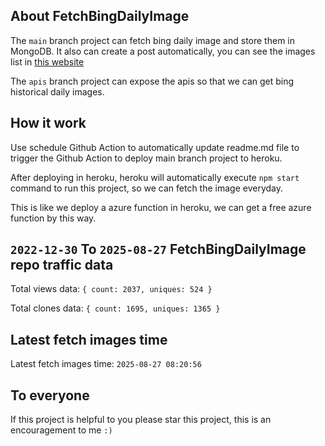 ## About FetchBingDailyImage

The `main` branch project can fetch bing daily image and store them in MongoDB.
It also can create a post automatically, you can see the images list in [this website](https://oursalbum.netlify.app)

The `apis` branch project can expose the apis so that we can get bing historical daily images.

## How it work

Use schedule Github Action to automatically update readme.md file to trigger the Github Action to deploy main branch project to heroku.

After deploying in heroku, heroku will automatically execute `npm start` command to run this project, so we can fetch the image everyday.

This is like we deploy a azure function in heroku, we can get a free azure function by this way.

## `2022-12-30` To `2025-08-27` FetchBingDailyImage repo traffic data

Total views data: `{ count: 2037, uniques: 524 }`

Total clones data: `{ count: 1695, uniques: 1365 }`

## Latest fetch images time

Latest fetch images time: `2025-08-27 08:20:56`

## To everyone

If this project is helpful to you please star this project, this is an encouragement to me `:)`



